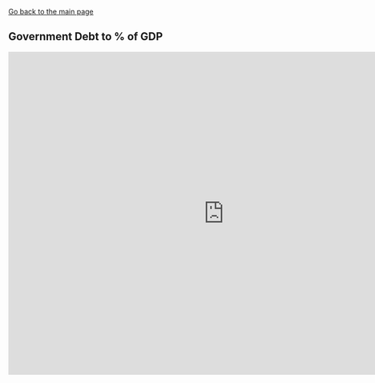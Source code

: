 

[Go back to the main page](/README.md)

## Government Debt to % of GDP  
<iframe src="https://data.oecd.org/chart/7b8e" width="860" height="645" style="border: 0" mozallowfullscreen="true" webkitallowfullscreen="true" allowfullscreen="true"><a href="https://data.oecd.org/chart/7b8e" target="_blank">OECD Chart: General government debt, Total, % of GDP, Annual, 2022</a></iframe>
